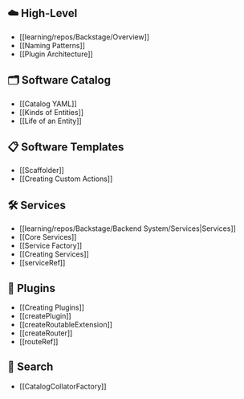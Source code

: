 ## ☁️ High-Level
- [[learning/repos/Backstage/Overview]]
- [[Naming Patterns]]
- [[Plugin Architecture]]

## 🗂️ Software Catalog
- [[Catalog YAML]]
- [[Kinds of Entities]]
- [[Life of an Entity]]

## 📋 Software Templates
- [[Scaffolder]]
- [[Creating Custom Actions]]

## 🛠️ Services
- [[learning/repos/Backstage/Backend System/Services|Services]]
- [[Core Services]]
- [[Service Factory]]
- [[Creating Services]]
- [[serviceRef]]

## 🧩 Plugins
- [[Creating Plugins]]
- [[createPlugin]]
- [[createRoutableExtension]]
- [[createRouter]]
- [[routeRef]]

## 🔎 Search
- [[CatalogCollatorFactory]]